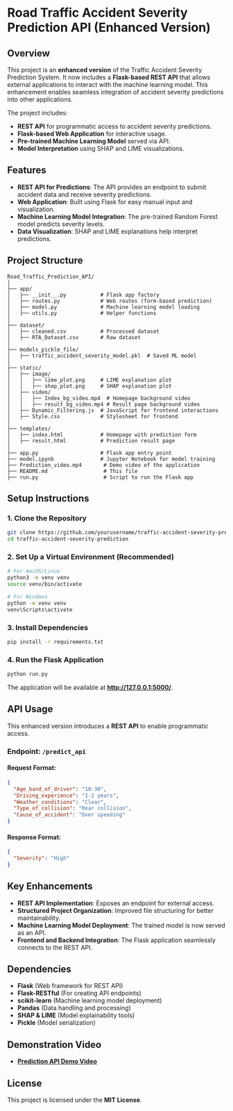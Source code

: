 # Road Traffic Accident Severity Prediction API (Enhanced Version)

## Overview
This project is an **enhanced version** of the Traffic Accident Severity Prediction System. It now includes a **Flask-based REST API** that allows external applications to interact with the machine learning model. This enhancement enables seamless integration of accident severity predictions into other applications.

The project includes:
- **REST API** for programmatic access to accident severity predictions.
- **Flask-based Web Application** for interactive usage.
- **Pre-trained Machine Learning Model** served via API.
- **Model Interpretation** using SHAP and LIME visualizations.

## Features
- **REST API for Predictions**: The API provides an endpoint to submit accident data and receive severity predictions.
- **Web Application**: Built using Flask for easy manual input and visualization.
- **Machine Learning Model Integration**: The pre-trained Random Forest model predicts severity levels.
- **Data Visualization**: SHAP and LIME explanations help interpret predictions.

## Project Structure
```
Road_Traffic_Prediction_API/
│
├── app/
│   ├── __init__.py           # Flask app factory
│   ├── routes.py             # Web routes (form-based prediction)
│   ├── model.py              # Machine learning model loading
│   ├── utils.py              # Helper functions
│
├── dataset/
│   ├── cleaned.csv           # Processed dataset
│   ├── RTA_Dataset.csv       # Raw dataset
│
├── models_pickle_file/
│   ├── traffic_accident_severity_model.pkl  # Saved ML model
│
├── static/
│   ├── image/
│   │   ├── lime_plot.png     # LIME explanation plot
│   │   ├── shap_plot.png     # SHAP explanation plot
│   ├── video/
│   │   ├── Index_bg_video.mp4  # Homepage background video
│   │   ├── result_bg_video.mp4 # Result page background video
│   ├── Dynamic_Filtering.js  # JavaScript for frontend interactions
│   ├── Style.css             # Stylesheet for frontend
│
├── templates/
│   ├── index.html            # Homepage with prediction form
│   ├── result.html           # Prediction result page
│
├── app.py                    # Flask app entry point
├── model.ipynb               # Jupyter Notebook for model training
├── Prediction_video.mp4       # Demo video of the application
├── README.md                  # This file
├── run.py                     # Script to run the Flask app
``` 

## Setup Instructions
### 1. Clone the Repository
```bash
git clone https://github.com/yourusername/traffic-accident-severity-prediction.git
cd traffic-accident-severity-prediction
```

### 2. Set Up a Virtual Environment (Recommended)
```bash
# For macOS/Linux
python3 -m venv venv
source venv/bin/activate

# For Windows
python -m venv venv
venv\Scripts\activate
```

### 3. Install Dependencies
```bash
pip install -r requirements.txt
```

### 4. Run the Flask Application
```bash
python run.py
```
The application will be available at **http://127.0.0.1:5000/**.

## API Usage
This enhanced version introduces a **REST API** to enable programmatic access.

### **Endpoint: `/predict_api`**
#### **Request Format:**
```json
{
  "Age_band_of_driver": "18-30",
  "Driving_experience": "1-2 years",
  "Weather_conditions": "Clear",
  "Type_of_collision": "Rear collision",
  "Cause_of_accident": "Over speeding"
}
```
#### **Response Format:**
```json
{
  "Severity": "High"
}
```

## Key Enhancements
- **REST API Implementation**: Exposes an endpoint for external access.
- **Structured Project Organization**: Improved file structuring for better maintainability.
- **Machine Learning Model Deployment**: The trained model is now served as an API.
- **Frontend and Backend Integration**: The Flask application seamlessly connects to the REST API.

## Dependencies
- **Flask** (Web framework for REST API)
- **Flask-RESTful** (For creating API endpoints)
- **scikit-learn** (Machine learning model deployment)
- **Pandas** (Data handling and processing)
- **SHAP & LIME** (Model explainability tools)
- **Pickle** (Model serialization)

## Demonstration Video
- **[Prediction API Demo Video](Prediction_video.mp4)**

## License
This project is licensed under the **MIT License**.


